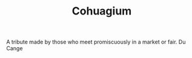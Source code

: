 ---
title: Cohuagium
letter: C
permalink: "/definitions/bld-cohuagium.html"
body: A tribute made by those who meet promiscuously in a market or fair. Du Cange
published_at: '2018-07-07'
source: Black's Law Dictionary 2nd Ed (1910)
layout: post
---